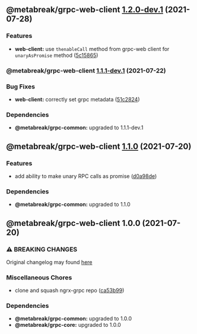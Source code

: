 ## @metabreak/grpc-web-client [1.2.0-dev.1](https://github.com/metabreak/grpc-lib/compare/@metabreak/grpc-web-client@1.1.1-dev.1...@metabreak/grpc-web-client@1.2.0-dev.1) (2021-07-28)

### Features

- **web-client:** use `thenableCall` method from grpc-web client for `unaryAsPromise` method ([5c15865](https://github.com/metabreak/grpc-lib/commit/5c15865b43d064530f6d045ea309b5b0ce47f163))

### @metabreak/grpc-web-client [1.1.1-dev.1](https://github.com/metabreak/grpc-lib/compare/@metabreak/grpc-web-client@1.1.0...@metabreak/grpc-web-client@1.1.1-dev.1) (2021-07-22)

### Bug Fixes

- **web-client:** correctly set grpc metadata ([51c2824](https://github.com/metabreak/grpc-lib/commit/51c2824256bde01ae8afbf3180579b9b95ed2ed1))

### Dependencies

- **@metabreak/grpc-common:** upgraded to 1.1.1-dev.1

## @metabreak/grpc-web-client [1.1.0](https://github.com/metabreak/grpc-lib/compare/@metabreak/grpc-web-client@1.0.0...@metabreak/grpc-web-client@1.1.0) (2021-07-20)

### Features

- add ability to make unary RPC calls as promise ([d0a98de](https://github.com/metabreak/grpc-lib/commit/d0a98de22376fef37071f875a657979dcef7ffc9))

### Dependencies

- **@metabreak/grpc-common:** upgraded to 1.1.0

## @metabreak/grpc-web-client 1.0.0 (2021-07-20)

### ⚠ BREAKING CHANGES

Original changelog may found [here](https://github.com/ngx-grpc/ngx-grpc/blob/e95366c6f55eb12d721452c394a32298cbc9e32d/CHANGELOG.md)

### Miscellaneous Chores

- clone and squash ngrx-grpc repo ([ca53b99](https://github.com/metabreak/grpc-lib/commit/ca53b99e8311c8f84ed09f2f2f304693aea371ad))

### Dependencies

- **@metabreak/grpc-common:** upgraded to 1.0.0
- **@metabreak/grpc-core:** upgraded to 1.0.0
